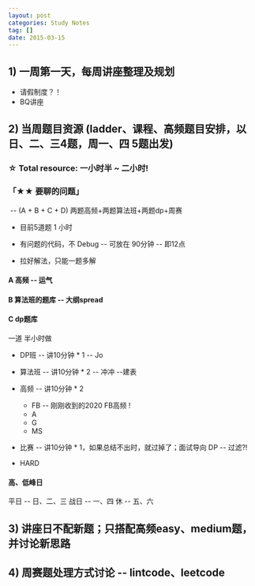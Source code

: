 ```yaml
---
layout: post
categories: Study Notes
tag: [] 
date: 2015-03-15
---
```




## 1) 一周第一天，每周讲座整理及规划

- 请假制度？！
- BQ讲座

## 2) 当周题目资源 (ladder、课程、高频题目安排，以日、二、三4题，周一、四 5题出发)

### ☆ Total resource: 一小时半 ~ 二小时! 



### 「★★ 要聊的问题」

​	-- (A + B + C + D) 两题高频+两题算法班+两题dp+周赛

- 目前5道题 1 小时

- 有问题的代码，不 Debug -- 可放在 90分钟 -- 即12点
- 拉好解法，只能一题多解

#### A 高频 -- 运气

#### B 算法班的题库 -- 大纲spread

#### C dp题库



一道 半小时做

- DP班 -- 讲10分钟 * 1 -- Jo 

- 算法班 -- 讲10分钟 * 2 -- 冲冲 --建表

- 高频 -- 讲10分钟 * 2 
  - FB -- 刚刚收到的2020 FB高频 !
  - A
  - G
  - MS

- 比赛 -- 讲10分钟 * 1，如果总结不出时，就过掉了；面试导向
  DP -- 过滤?!

- HARD 

#### 高、低峰日

平日 -- 日、二、三
战日 -- 一、四
休 -- 五、六





## 3) 讲座日不配新题；只搭配高频easy、medium题，并讨论新思路



## 4) 周赛题处理方式讨论 -- lintcode、leetcode

